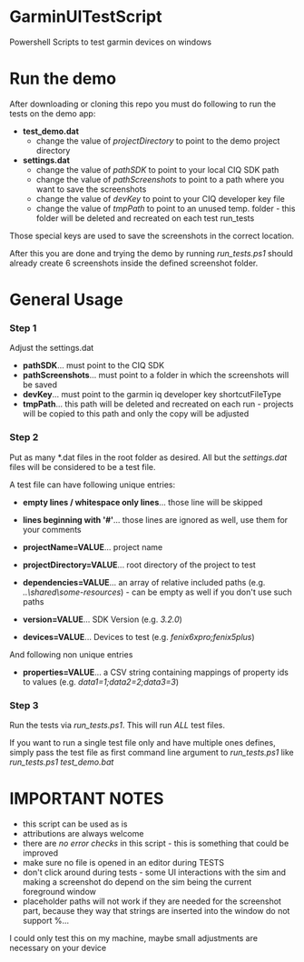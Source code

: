# GarminUITestScript
Powershell Scripts to test garmin devices on windows

# Run the demo

After downloading or cloning this repo you must do following to run the tests on the demo app:

* **test_demo.dat**
  * change the value of *projectDirectory*  to point to the demo project directory
* **settings.dat**
  * change the value of *pathSDK* to point to your local CIQ SDK path
  * change the value of *pathScreenshots* to point to a path where you want to save the screenshots
  * change the value of *devKey* to point to your CIQ developer key file
  * change the value of *tmpPath* to point to an unused temp. folder - this folder will be deleted and recreated on each test run_tests

Those special keys are used to save the screenshots in the correct location.

After this you are done and trying the demo by running *run_tests.ps1* should already create 6 screenshots inside the defined screenshot folder.

# General Usage

### Step 1

Adjust the settings.dat

  - **pathSDK**... must point to the CIQ SDK
  - **pathScreenshots**... must point to a folder in which the screenshots will be saved
  - **devKey**... must point to the garmin iq developer key shortcutFileType
  - **tmpPath**... this path will be deleted and recreated on each run - projects will be copied to this path and only the copy will be adjusted

### Step 2

Put as many *.dat files in the root folder as desired. All but the *settings.dat* files will be considered to be a test file.

A test file can have following unique entries:

  - **empty lines / whitespace only lines**... those line will be skipped
  - **lines beginning with '#'**... those lines are ignored as well, use them for your comments
  - **projectName=VALUE**... project name
  - **projectDirectory=VALUE**... root directory of the project to test
  - **dependencies=VALUE**... an array of relative included paths (e.g. *..\shared\some-resources*) - can be empty as well if you don't use such paths
  - **version=VALUE**... SDK Version (e.g. *3.2.0*)

  - **devices=VALUE**... Devices to test (e.g. *fenix6xpro;fenix5plus*)

And following non unique entries

  - **properties=VALUE**... a CSV string containing mappings of property ids to values (e.g. *data1=1;data2=2;data3=3*)

### Step 3

Run the tests via *run_tests.ps1*. This will run *ALL* test files.

If you want to run a single test file only and have multiple ones defines, simply pass the test file as first command line argument to *run_tests.ps1* like *run_tests.ps1 test_demo.bat*

# IMPORTANT NOTES

- this script can be used as is
- attributions are always welcome
- there are *no error checks* in this script - this is something that could be improved
- make sure no file is opened in an editor during TESTS
- don't click around during tests - some UI interactions with the sim and making a screenshot do depend on the sim being the current foreground window
- placeholder paths will not work if they are needed for the screenshot part, because they way that strings are inserted into the window do not support %...

I could only test this on my machine, maybe small adjustments are necessary on your device
